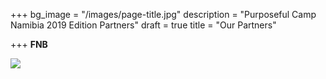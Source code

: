 +++
bg_image = "/images/page-title.jpg"
description = "Purposeful Camp Namibia 2019 Edition Partners"
draft = true
title = "Our Partners"

+++
**FNB**

![](/images/fnb.png)